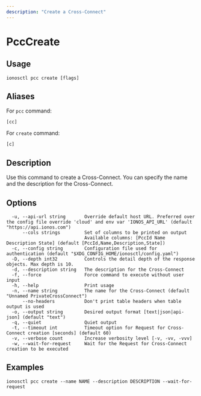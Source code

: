 ```yaml
---
description: "Create a Cross-Connect"
---
```


# PccCreate

## Usage

```text
ionosctl pcc create [flags]
```

## Aliases

For `pcc` command:

```text
[cc]
```

For `create` command:

```text
[c]
```

## Description

Use this command to create a Cross-Connect. You can specify the name and the description for the Cross-Connect.

## Options

```text
  -u, --api-url string       Override default host URL. Preferred over the config file override 'cloud' and env var 'IONOS_API_URL' (default "https://api.ionos.com")
      --cols strings         Set of columns to be printed on output 
                             Available columns: [PccId Name Description State] (default [PccId,Name,Description,State])
  -c, --config string        Configuration file used for authentication (default "$XDG_CONFIG_HOME/ionosctl/config.yaml")
  -D, --depth int32          Controls the detail depth of the response objects. Max depth is 10.
  -d, --description string   The description for the Cross-Connect
  -f, --force                Force command to execute without user input
  -h, --help                 Print usage
  -n, --name string          The name for the Cross-Connect (default "Unnamed PrivateCrossConnect")
      --no-headers           Don't print table headers when table output is used
  -o, --output string        Desired output format [text|json|api-json] (default "text")
  -q, --quiet                Quiet output
  -t, --timeout int          Timeout option for Request for Cross-Connect creation [seconds] (default 60)
  -v, --verbose count        Increase verbosity level [-v, -vv, -vvv]
  -w, --wait-for-request     Wait for the Request for Cross-Connect creation to be executed
```

## Examples

```text
ionosctl pcc create --name NAME --description DESCRIPTION --wait-for-request
```

